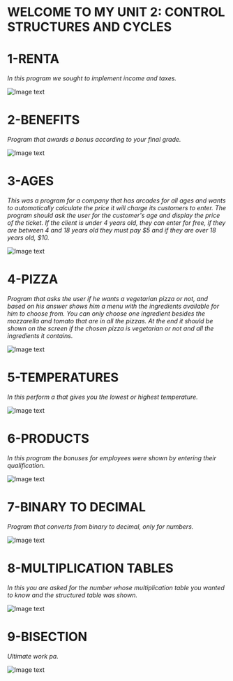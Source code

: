 # WELCOME TO MY UNIT 2: CONTROL STRUCTURES AND CYCLES

# **1-RENTA**
*In this program we sought to implement income and taxes.*

![Image text](https://github.com/UP210719/UP210719_CPP/blob/main/imagenes/Captura%20de%20pantalla%20de%202022-10-17%2009-30-52.png)

# **2-BENEFITS**
*Program that awards a bonus according to your final grade.*

![Image text](https://github.com/UP210719/UP210719_CPP/blob/main/imagenes/Captura%20de%20pantalla%20de%202022-10-17%2009-32-24.png)

# **3-AGES**
*This was a program for a company that has arcades for all ages and wants to automatically calculate the price it will charge its customers to enter. The program should ask the user for the customer's age and display the price of the ticket. If the client is under 4 years old, they can enter for free, if they are between 4 and 18 years old they must pay $5 and if they are over 18 years old, $10.*

![Image text](https://github.com/UP210719/UP210719_CPP/blob/main/imagenes/Captura%20de%20pantalla%20de%202022-10-17%2009-33-11.png)

# **4-PIZZA**
*Program that asks the user if he wants a vegetarian pizza or not, and based on his answer shows him a menu with the ingredients available for him to choose from. You can only choose one ingredient besides the mozzarella and tomato that are in all the pizzas. At the end it should be shown on the screen if the chosen pizza is vegetarian or not and all the ingredients it contains.*

![Image text](https://github.com/UP210719/UP210719_CPP/blob/main/imagenes/Captura%20de%20pantalla%20de%202022-10-17%2009-33-57.png)

# **5-TEMPERATURES**
*In this perform a that gives you the lowest or highest temperature.*

![Image text](https://github.com/UP210719/UP210719_CPP/blob/main/imagenes/Captura%20de%20pantalla%20de%202022-10-17%2009-34-49.png)


# **6-PRODUCTS**
*In this program the bonuses for employees were shown by entering their qualification.*

![Image text](https://github.com/UP210719/UP210719_CPP/blob/main/imagenes/Captura%20de%20pantalla%20de%202022-10-17%2009-35-33.png)

# **7-BINARY TO DECIMAL**
*Program that converts from binary to decimal, only for numbers.*

![Image text](https://github.com/UP210719/UP210719_CPP/blob/main/imagenes/Captura%20de%20pantalla%20de%202022-10-17%2009-36-39.png)

# **8-MULTIPLICATION TABLES**
*In this you are asked for the number whose multiplication table you wanted to know and the structured table was shown.*

![Image text](https://github.com/UP210719/UP210719_CPP/blob/main/imagenes/Captura%20de%20pantalla%20de%202022-10-17%2009-37-26.png)

# **9-BISECTION** 
*Ultimate work pa.*

![Image text](https://github.com/UP210719/UP210719_CPP/blob/main/imagenes/Captura%20de%20pantalla%20de%202022-10-17%2010-14-29.png)
